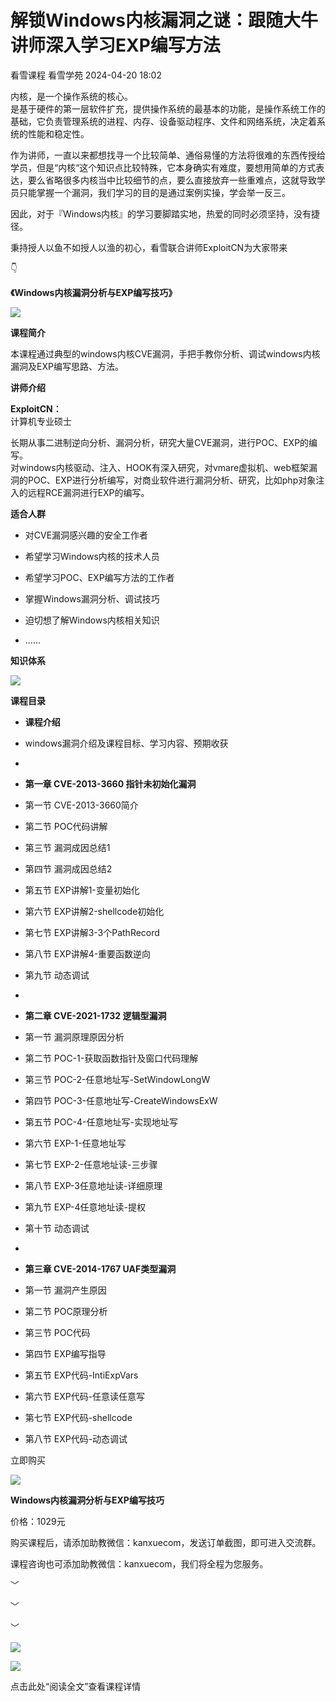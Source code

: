 #  解锁Windows内核漏洞之谜：跟随大牛讲师深入学习EXP编写方法   
看雪课程  看雪学苑   2024-04-20 18:02  
  
内核，是一个操作系统的核心。  
是基于硬件的第一层软件扩充，提供操作系统的最基本的功能，是操作系统工作的基础，它负责管理系统的进程、内存、设备驱动程序、文件和网络系统，决定着系统的性能和稳定性。  
  
  
作为讲师，一直以来都想找寻一个比较简单、通俗易懂的方法将很难的东西传授给学员，但是“内核“这个知识点比较特殊，它本身确实有难度，要想用简单的方式表达，要么省略很多内核当中比较细节的点，要么直接放弃一些重难点，这就导致学员只能掌握一个漏洞，我们学习的目的是通过案例实操，学会举一反三。  
  
  
因此，对于『Windows内核』的学习要脚踏实地，热爱的同时必须坚持，没有捷径。  
  
  
秉持授人以鱼不如授人以渔的初心，看雪联合讲师ExploitCN为大家带来  
  
👇  
  
**《Windows内核漏洞分析与EXP编写技巧》**  
  
![](https://mmbiz.qpic.cn/sz_mmbiz_png/1UG7KPNHN8F83ae8NHFlXU2MVIfFO3dJOTGKnIYP90BWmFOGRWsJos9PEmSqoP0qqcDyL0zv2872cxqCTVbfSQ/640?wx_fmt=png "")  
  
  
**课程简介**  
  
本课程通过典型的windows内核CVE漏洞，手把手教你分析、调试windows内核漏洞及EXP编写思路、方法。  
  
  
  
**讲师介绍**  
  
**ExploitCN：**  
计算机专业硕士  
  
  
长期从事二进制逆向分析、漏洞分析，研究大量CVE漏洞，进行POC、EXP的编写。  
对windows内核驱动、注入、HOOK有深入研究，对vmare虚拟机、web框架漏洞的POC、EXP进行分析编写，对商业软件进行漏洞分析、研究，比如php对象注入的远程RCE漏洞进行EXP的编写。  
  
  
  
  
**适合人群**  
  
- 对CVE漏洞感兴趣的安全工作者  
  
- 希望学习Windows内核的技术人员  
  
- 希望学习POC、EXP编写方法的工作者  
  
- 掌握Windows漏洞分析、调试技巧  
  
- 迫切想了解Windows内核相关知识  
  
- ......  
  
  
  
  
**知识体系**  
  
![](https://mmbiz.qpic.cn/sz_mmbiz_png/1UG7KPNHN8Hh3mibRXzvbmBIDfuZTEEtRzv6aCYibmIDSjRIHBKhJmX3XUxcqiccN5dXRhCG5hib6pibFG43QiaRJNTg/640?wx_fmt=png "")  
  
  
  
**课程目录**  
  
- **课程介绍**  
  
- windows漏洞介绍及课程目标、学习内容、预期收获  
  
-   
- **第一章 CVE-2013-3660 指针未初始化漏洞**  
  
- 第一节 CVE-2013-3660简介  
  
- 第二节 POC代码讲解  
  
- 第三节 漏洞成因总结1  
  
- 第四节 漏洞成因总结2  
  
- 第五节 EXP讲解1-变量初始化  
  
- 第六节 EXP讲解2-shellcode初始化  
  
- 第七节 EXP讲解3-3个PathRecord  
  
- 第八节 EXP讲解4-重要函数逆向  
  
- 第九节 动态调试  
  
-   
- **第二章 CVE-2021-1732 逻辑型漏洞**  
  
- 第一节 漏洞原理原因分析  
  
- 第二节 POC-1-获取函数指针及窗口代码理解  
  
- 第三节 POC-2-任意地址写-SetWindowLongW  
  
- 第四节 POC-3-任意地址写-CreateWindowsExW  
  
- 第五节 POC-4-任意地址写-实现地址写  
  
- 第六节 EXP-1-任意地址写  
  
- 第七节 EXP-2-任意地址读-三步骤  
  
- 第八节 EXP-3任意地址读-详细原理  
  
- 第九节 EXP-4任意地址读-提权  
  
- 第十节 动态调试  
  
-   
- **第三章 CVE-2014-1767 UAF类型漏洞**  
  
- 第一节 漏洞产生原因  
  
- 第二节 POC原理分析  
  
- 第三节 POC代码  
  
- 第四节 EXP编写指导  
  
- 第五节 EXP代码-IntiExpVars  
  
- 第六节 EXP代码-任意读任意写  
  
- 第七节 EXP代码-shellcode  
  
- 第八节 EXP代码-动态调试  
  
  
  
立即购买  
  
![](https://mmbiz.qpic.cn/sz_mmbiz_png/1UG7KPNHN8F83ae8NHFlXU2MVIfFO3dJeANpn8eo0oYbTUq27AoKy3p8gZkDGfH2JwTmXGAOYCicvR0BsmibGDIw/640?wx_fmt=png "")  
  
**Windows内核漏洞分析与EXP编写技巧**  
  
价格：1029元  
  
购买课程后，请添加助教微信：kanxuecom，发送订单截图，即可进入交流群。  
  
  
课程咨询也可添加助教微信：kanxuecom，我们将全程为您服务。  
  
  
  
  
﹀  
  
﹀  
  
﹀  
  
  
![](https://mmbiz.qpic.cn/mmbiz_jpg/Uia4617poZXP96fGaMPXib13V1bJ52yHq9ycD9Zv3WhiaRb2rKV6wghrNa4VyFR2wibBVNfZt3M5IuUiauQGHvxhQrA/640?wx_fmt=jpeg&wxfrom=5&wx_lazy=1&wx_co=1 "")  
  
  
  
![](https://mmbiz.qpic.cn/sz_mmbiz_png/1UG7KPNHN8H24DiaLsOVGSEzTcElia7nkcLOgXic1DAYxoDZh9BGiaib1Iyiah2cZRPiarNKFGtJJpHl05J4JAibXkibTTQ/640?wx_fmt=png "")  
  
点击此处“阅读全文”查看课程详情  
  
  
